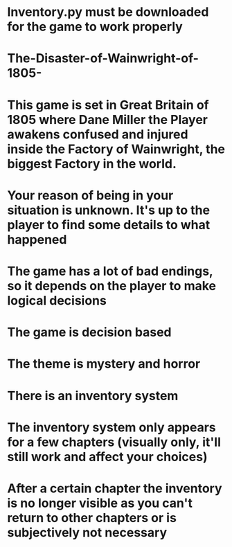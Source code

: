 # Inventory.py must be downloaded for the game to work properly
# The-Disaster-of-Wainwright-of-1805-
# This game is set in Great Britain of 1805 where Dane Miller the Player awakens confused and injured inside the Factory of Wainwright, the biggest Factory in the world.
# Your reason of being in your situation is unknown. It's up to the player to find some details to what happened
# The game has a lot of bad endings, so it depends on the player to make logical decisions
# The game is decision based
# The theme is mystery and horror
# There is an inventory system
# The inventory system only appears for a few chapters (visually only, it'll still work and affect your choices)
# After a certain chapter the inventory is no longer visible as you can't return to other chapters or is subjectively not necessary
